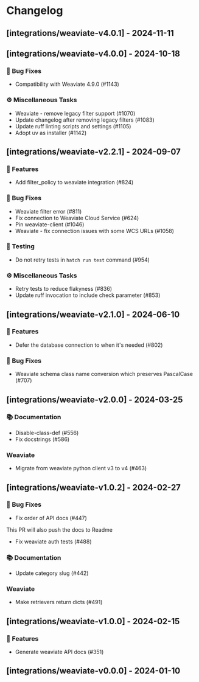 # Changelog

## [integrations/weaviate-v4.0.1] - 2024-11-11

## [integrations/weaviate-v4.0.0] - 2024-10-18

### 🐛 Bug Fixes

- Compatibility with Weaviate 4.9.0 (#1143)

### ⚙️ Miscellaneous Tasks

- Weaviate - remove legacy filter support (#1070)
- Update changelog after removing legacy filters (#1083)
- Update ruff linting scripts and settings (#1105)
- Adopt uv as installer (#1142)

## [integrations/weaviate-v2.2.1] - 2024-09-07

### 🚀 Features

- Add filter_policy to weaviate integration (#824)

### 🐛 Bug Fixes

- Weaviate filter error (#811)
- Fix connection to Weaviate Cloud Service (#624)
- Pin weaviate-client (#1046)
- Weaviate - fix connection issues with some WCS URLs (#1058)

### 🧪 Testing

- Do not retry tests in `hatch run test` command (#954)

### ⚙️ Miscellaneous Tasks

- Retry tests to reduce flakyness (#836)
- Update ruff invocation to include check parameter (#853)

## [integrations/weaviate-v2.1.0] - 2024-06-10

### 🚀 Features

- Defer the database connection to when it's needed (#802)

### 🐛 Bug Fixes

- Weaviate schema class name conversion which preserves PascalCase (#707)

## [integrations/weaviate-v2.0.0] - 2024-03-25

### 📚 Documentation

- Disable-class-def (#556)
- Fix docstrings (#586)

### Weaviate

- Migrate from weaviate python client v3  to v4 (#463)

## [integrations/weaviate-v1.0.2] - 2024-02-27

### 🐛 Bug Fixes

- Fix order of API docs (#447)

This PR will also push the docs to Readme
- Fix weaviate auth tests (#488)

### 📚 Documentation

- Update category slug (#442)

### Weaviate

- Make retrievers return dicts (#491)

## [integrations/weaviate-v1.0.0] - 2024-02-15

### 🚀 Features

- Generate weaviate API docs (#351)

## [integrations/weaviate-v0.0.0] - 2024-01-10

<!-- generated by git-cliff -->
